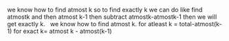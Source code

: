we know how to find atmost k so to find exactly k we can do like
find atmostk and then atmost k-1 then subtract atmostk-atmostk-1
then we will get exactly k.
​
​
we know how to find atmost k.
for atleast k = total-atmost(k-1)
for exact k= atmost k - atmost(k-1)
​